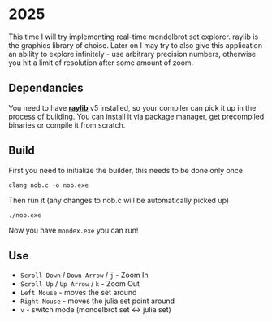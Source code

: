 # 2025

This time I will try implementing real-time mondelbrot set explorer.
raylib is the graphics library of choise.
Later on I may try to also give this application an ability to explore infinitely - use arbitrary precision numbers, otherwise you hit a limit of resolution after some amount of zoom.

## Dependancies

You need to have [**raylib**](https://www.raylib.com/index.html) v5 installed, so your compiler can pick it up in the process of building.
You can install it via package manager, get precompiled binaries or compile it from scratch.

## Build

First you need to initialize the builder, this needs to be done only once

```shell
clang nob.c -o nob.exe
```

Then run it (any changes to nob.c will be automatically picked up)

```shell
./nob.exe
```

Now you have `mondex.exe` you can run!

## Use

- `Scroll Down` / `Down Arrow` / `j` - Zoom In
- `Scroll Up`   / `Up Arrow`   / `k` - Zoom Out
- `Left Mouse` - moves the set around
- `Right Mouse` - moves the julia set point around
- `v` - switch mode (mondelbrot set <-> julia set)
